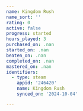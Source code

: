 ```yaml
---
name: Kingdom Rush
name_sort: ''
rating: 0
active: false
progress: started
hours_played: 3
purchased_on: .nan
started_on: .nan
beaten_on: .nan
completed_on: .nan
mastered_on: .nan
identifiers:
  - type: steam
    appid: '246420'
    name: Kingdom Rush
    synced_on: '2024-10-04'

---
```

